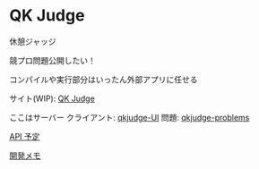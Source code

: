 # QK Judge

休憩ジャッジ

競プロ問題公開したい！

コンパイルや実行部分はいったん外部アプリに任せる

サイト(WIP): [QK Judge](https://judge.tqk.blue)

ここはサーバー クライアント: [qkjudge-UI](https://github.com/tqkoh/qkjudge-UI) 問題: [qkjudge-problems](https://github.com/tqkoh/qkjudge-problems)

[API 予定](https://apis.tqk.blue/)

[開発メモ](https://github.com/tqkoh/qkjudge/blob/dev/memo.md)
